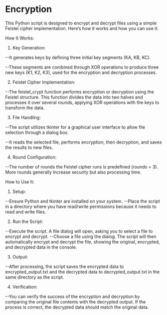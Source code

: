 # Encryption


This Python script is designed to encrypt and decrypt files using a simple Feistel cipher implementation. Here’s how it works and how you can use it:




How It Works:

1) Key Generation:

  --It generates keys by defining three initial key segments (KA, KB, KC).

  --These segments are combined through XOR operations to produce three new keys (K1, K2, K3), used for the encryption and decryption processes.

2) Feistel Cipher Implementation:

  --The feistel_crypt function performs encryption or decryption using the Feistel structure. This function divides the data into two halves and processes it over several rounds, applying XOR operations with the keys to transform the data.
  
3) File Handling:

  --The script utilizes tkinter for a graphical user interface to allow file selection through a dialog box.
  
  --It reads the selected file, performs encryption, then decryption, and saves the results to new files.
  
4) Round Configuration:

  --The number of rounds the Feistel cipher runs is predefined (rounds = 3). More rounds generally increase security but also processing time.



How to Use It:

1) Setup:

  --Ensure Python and tkinter are installed on your system.
  --Place the script in a directory where you have read/write permissions because it needs to read and write files.
  
2) Run the Script:

  --Execute the script. A file dialog will open, asking you to select a file to encrypt and decrypt.
  --Choose a file using the dialog. The script will then automatically encrypt and decrypt the file, showing the original, encrypted, and decrypted data in the console.
  
3) Output:

  --After processing, the script saves the encrypted data to encrypted_output.txt and the decrypted data to decrypted_output.txt in the same directory as the script.
  
4) Verification:

  --You can verify the success of the encryption and decryption by comparing the original file contents with the decrypted output. If the process is correct, the decrypted data should match the original data.




